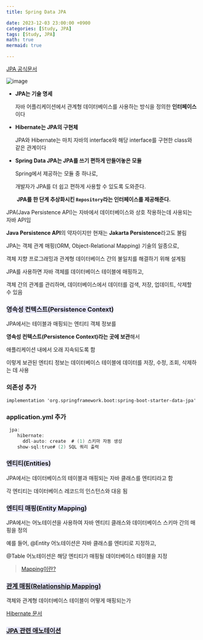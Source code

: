 ```yaml
---
title: Spring Data JPA

date: 2023-12-03 23:00:00 +0900
categories: [Study, JPA]
tags: [Study, JPA]
math: true
mermaid: true

---
```


[JPA 공식문서](https://docs.spring.io/spring-data/jpa/docs/current/reference/html/)

![image](https://github.com/ararp1006/Algorithm/assets/130068083/69e2f433-6400-4d7d-9f2e-5225c1f86cbb)

- **JPA는 기술 명세**
    
    자바 어플리케이션에서 관계형 데이터베이스를 사용하는 방식을 정의한 **인터페이스**이다
    
- **Hibernate는 JPA의 구현체**
    
    JPA와 Hibernate는 마치 자바의 interface와 해당 interface를 구현한 class와 같은 관계이다
    
- **Spring Data JPA는 JPA를 쓰기 편하게 만들어놓은 모듈**
    
    Spring에서 제공하는 모듈 중 하나로,
    
    개발자가 JPA를 더 쉽고 편하게 사용할 수 있도록 도와준다. 
    
     **JPA를 한 단계 추상화시킨 `Repository`라는 인터페이스를 제공해준다.**
    

JPA(Java Persistence API)는 자바에서 데이터베이스와 상호 작용하는데 사용되는 자바 API임

**Java Persistence API**의 약자이지만 현재는 **Jakarta Persistence**라고도 불림

JPA는 객체 관계 매핑(ORM, Object-Relational Mapping) 기술의 일종으로, 

객체 지향 프로그래밍과 관계형 데이터베이스 간의 불일치를 해결하기 위해 설계됨

JPA를 사용하면 자바 객체를 데이터베이스 테이블에 매핑하고,

객체 간의 관계를 관리하며, 데이터베이스에서 데이터를 검색, 저장, 업데이트, 삭제할 수 있음

### **<span style = 'background-color: #E6E6FA'>영속성 컨텍스트(Persistence Context)</span>**

JPA에서는 테이블과 매핑되는 엔티티 객체 정보를 

**영속성 컨텍스트(Persistence Context)라는 곳에 보관**해서

애플리케이션 내에서 오래 지속되도록 함

이렇게 보관된 엔티티 정보는 데이터베이스 테이블에 데이터를 저장, 수정, 조회, 삭제하는 데 사용

### 의존성 추가

`implementation 'org.springframework.boot:spring-boot-starter-data-jpa'` 

### application.yml 추가
```java
 jpa:
    hibernate:
      ddl-auto: create  # (1) 스키마 자동 생성
    show-sql:true# (2) SQL 쿼리 출력

```



### **<span style = 'background-color: #E6E6FA'>엔티티(Entities)</span>**

JPA에서는 데이터베이스의 테이블과 매핑되는 자바 클래스를 엔티티라고 함

각 엔티티는 데이터베이스 레코드의 인스턴스와 대응 됨


### **<span style = 'background-color: #E6E6FA'>엔티티 매핑(Entity Mapping)</span>**

JPA에서는 어노테이션을 사용하여 자바 엔티티 클래스와 데이터베이스 스키마 간의 매핑을 정의

예를 들어, @Entity 어노테이션은 자바 클래스를 엔티티로 지정하고, 

@Table 어노테이션은 해당 엔티티가 매핑될 데이터베이스 테이블을 지정

> [Mapping이란?](https://ararp1006.github.io/posts/Mapping/)


### **<span style = 'background-color: #E6E6FA'>[관계 매핑(Relationship Mapping)]()</span>**

객체와 관계형 데이터베이스 테이블이 어떻게 매핑되는가

[Hibernate 문서](https://docs.jboss.org/hibernate/orm/5.6/userguide/html_single/Hibernate_User_Guide.html#associations)



### **<span style = 'background-color: #E6E6FA'>[JPA 관련 애노테이션](https://ararp1006.github.io/posts/JPA-Annotation/)</span>**